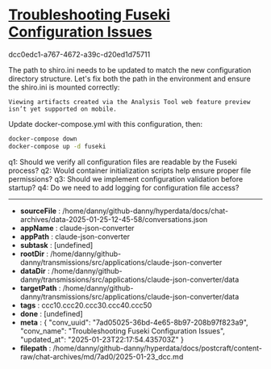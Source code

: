 # [Troubleshooting Fuseki Configuration Issues](https://claude.ai/chat/7ad05025-36bd-4e65-8b97-208b97f823a9)

dcc0edc1-a767-4672-a39c-d20ed1d75711

 The path to shiro.ini needs to be updated to match the new configuration directory structure. Let's fix both the path in the environment and ensure the shiro.ini is mounted correctly:
```
Viewing artifacts created via the Analysis Tool web feature preview isn’t yet supported on mobile.
```



Update docker-compose.yml with this configuration, then:

```bash
docker-compose down
docker-compose up -d fuseki
```

q1: Should we verify all configuration files are readable by the Fuseki process?
q2: Would container initialization scripts help ensure proper file permissions?
q3: Should we implement configuration validation before startup?
q4: Do we need to add logging for configuration file access?

---

* **sourceFile** : /home/danny/github-danny/hyperdata/docs/chat-archives/data-2025-01-25-12-45-58/conversations.json
* **appName** : claude-json-converter
* **appPath** : claude-json-converter
* **subtask** : [undefined]
* **rootDir** : /home/danny/github-danny/transmissions/src/applications/claude-json-converter
* **dataDir** : /home/danny/github-danny/transmissions/src/applications/claude-json-converter/data
* **targetPath** : /home/danny/github-danny/transmissions/src/applications/claude-json-converter/data
* **tags** : ccc10.ccc20.ccc30.ccc40.ccc50
* **done** : [undefined]
* **meta** : {
  "conv_uuid": "7ad05025-36bd-4e65-8b97-208b97f823a9",
  "conv_name": "Troubleshooting Fuseki Configuration Issues",
  "updated_at": "2025-01-23T22:17:54.435703Z"
}
* **filepath** : /home/danny/github-danny/hyperdata/docs/postcraft/content-raw/chat-archives/md/7ad0/2025-01-23_dcc.md